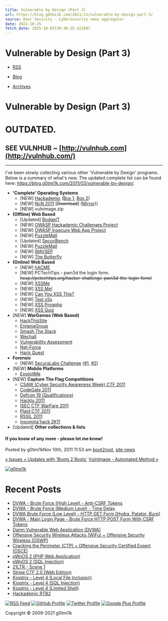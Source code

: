 ```yaml
---
title: Vulnerable by Design (Part 3)
url: https://blog.g0tmi1k.com/2011/11/vulnerable-by-design-part-3/
source: Over Security - Cybersecurity news aggregator
date: 2022-10-25
fetch_date: 2025-10-03T20:48:35.421897
---
```


# Vulnerable by Design (Part 3)

* [RSS](/atom.xml "subscribe via RSS")

* [Blog](/)
* [Archives](/archives/)

# Vulnerable by Design (Part 3)

# OUTDATED.

## SEE VULNHUB ~ [http://vulnhub.com](http://vulnhub.com/)

---

I've been slowly collecting various other 'Vulnerable by Design' programs. Below is a summary of what's new. The updated complete list can be found here: <https://blog.g0tmi1k.com/2011/03/vulnerable-by-design/>.

* **'Complete' Operating Systems**
  + [NEW] [Hackademic](http://ghostinthelab.wordpress.com/) ([Box 1](http://ghostinthelab.wordpress.com/2011/09/06/hackademic-rtb1-root-this-box/), [Box 2](http://ghostinthelab.wordpress.com/2011/09/06/hackademic-rtb2-%E2%80%93-root-this-box/))
  + [NEW] [NcN 2011](http://noconname.org/) [~~Download~~] ([Mirror](http://shell-storm.org/repo/CTF/Ncn2k11/))]
  + [NEW] vulnimage.zip
* **(Offline) Web Based**
  + [Updated] [BodgeIT](https://code.google.com/p/bodgeit/)
  + [NEW] [OWASP Hackademic Challenges Project](https://www.owasp.org/index.php/OWASP_Hackademic_Challenges_Project)
  + [NEW] [OWASP Insecure Web App Project](https://www.owasp.org/index.php/Category%3AOWASP_Insecure_Web_App_Project)
  + [NEW] [PuzzleMall](https://code.google.com/p/puzzlemall/)
  + [Updated] [SecuriBench](http://suif.stanford.edu/~livshits/securibench/)
  + [NEW] [PuzzleMall](https://code.google.com/p/puzzlemall/)
  + [NEW] [WAVSEP](https://code.google.com/p/wavsep/)
  + [NEW] [The Butterfly](http://sourceforge.net/projects/thebutterflytmp/)
* **(Online) Web Based**
  + [NEW] [hACME](http://www.hacmegame.org/hacmegame/main/welcome.html)
  + [NEW] PCTechTips - pwn3d the login form. ~~hxxp://pctechtips.org/hacker-challenge-pwn3d-the-login-form/~~
  + [NEW] [XSSMe](http://xssme.html5sec.org/)
  + [NEW] [XSS Me!](http://html5sec.org/xssme.php)
  + [NEW] [Can You XSS This?](http://canyouxssthis.com/HTMLSanitizer/)
  + [NEW] [Test x5s](http://www.nottrusted.com/x5s/)
  + [NEW] [XSS Progphp](http://xss.progphp.com/)
  + [NEW] [XSS Quiz](http://xss-quiz.int21h.jp/)
* [NEW] **WarGames (Web Based)**
  + [HackThisSite](http://www.hackthissite.org/)
  + [EnigmaGroup](http://www.enigmagroup.org/pages/basics/)
  + [Smash The Stack](http://www.smashthestack.org/)
  + [Wechall](https://www.wechall.net/)
  + [Vulnerability Assessment](http://www.vulnerabilityassessment.co.uk/)
  + [Net-Force](http://net-force.nl/)
  + [Hack Quest](http://hackquest.com/)
* **Forensic**
  + [NEW] [SecuraLabs Challenge](http://www.securabit.com/) ([#1](http://www.securabit.com/2011/09/22/derbycon-ticket-challenge/), [#2](http://www.securabit.com/2011/11/05/securalabs-challenge-2/))
* [NEW] **Mobile Platforms**
  + [ExploitMe](http://labs.securitycompass.com/tools/new-mobile-security-course-and-exploitme-mobile/)
* [NEW] **Capture The Flag Competitions**
  + [CSAW (Cyber Security Awareness Week) CTF 2011](http://shell-storm.org/repo/CTF/CSAW-2011/)
  + [CodeGate 2011](http://shell-storm.org/repo/CTF/CodeGate-2011/)
  + [Defcon 19 (Qualifications)](http://shell-storm.org/repo/CTF/Defcon-19-quals/)
  + [Hacklu 2011](http://shell-storm.org/repo/CTF/Hacklu-2011/)
  + [ISEC CTF WarFare 2011](http://shell-storm.org/repo/CTF/ISEC-CTF-WarFare-2011/)
  + [Plaid CTF 2011](http://shell-storm.org/repo/CTF/PlaidCTF-2011/)
  + [RSSIL 2011](http://shell-storm.org/repo/CTF/RSSIL-2011/)
  + [insomnia'hack 2K11](http://shell-storm.org/repo/CTF/Insomnia%27hack-2K11/)
* [Updated] **Other collections & lists**

#### If you know of any more - please let me know!

Posted by g0tmi1kNov 10th, 2011 11:53 am [boot2root](/./boot2root/), [site news](/./site-news/)

[« Issues + Updates with 'Boots 2 Roots'](/2011/11/sitenews-issues-updates-with/ "Previous Post: Issues + Updates with 'Boots 2 Roots'") [VulnImage - Automated Method »](/2011/12/vulnimage-automated-method/ "Next Post: VulnImage - Automated Method")

[![g0tmi1k](/images/logo.png)](/)

# Recent Posts

* [DVWA - Brute Force (High Level) - Anti-CSRF Tokens](/dvwa/bruteforce-high/)
* [DVWA - Brute Force (Medium Level) - Time Delay](/dvwa/bruteforce-medium/)
* [DVWA Brute Force (Low Level) - HTTP GET Form [Hydra, Patator, Burp]](/dvwa/bruteforce-low/)
* [DVWA - Main Login Page - Brute Force HTTP POST Form With CSRF Tokens](/dvwa/login/)
* [Damn Vulnerable Web Application (DVWA)](/dvwa/index/)
* [Offensive Security Wireless Attacks (WiFu) + Offensive Security Wireless (OSWP)](/2014/01/offensive-security-wireless/)
* [Cracking the Perimeter (CTP) + Offensive Security Certified Expert (OSCE)](/2013/08/cracking-perimeter-ctp-offensive/)
* [pWnOS 2 (PHP Web Application)](/2012/09/pwnos-2-php-web-application/)
* [pWnOS 2 (SQL Injection)](/2012/09/pwnos-2-sql-injection/)
* [21LTR - Scene 1](/2012/09/21ltr-scene-1/)
* [Stripe CTF 2.0 (Web Edition)](/2012/09/stripe-ctf-20-web-edition/)
* [Kioptrix - Level 4 (Local File Inclusion)](/2012/02/kioptrix-level-4-local-file/)
* [Kioptrix - Level 4 (SQL Injection)](/2012/02/kioptrix-level-4-sql-injection/)
* [Kioptrix - Level 4 (Limited Shell)](/2012/02/kioptrix-level-4-limited-shell/)
* [Hackademic RTB2](/2012/01/hackademic-rtb2/)

[![RSS Feed](/images/social/rss.png "RSS")](/atom.xml "RSS") [![GitHub Profile](/images/social/github.png "GitHub")](https://github.com/g0tmi1k "GitHub") [![Twitter Profile](/images/social/twitter.png "Twitter")](https://twitter.com/g0tmi1k "Twitter") [![Google Plus Profile](/images/social/google-plus.png "Google Plus")](http://plus.google.com/110108403609022118432 "Google Plus")

Copyright © 2009-2021 g0tmi1k